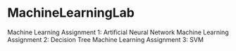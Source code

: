 # MachineLearningLab

Machine Learning Assignment 1: Artificial Neural Network
Machine Learning Assignment 2: Decision Tree
Machine Learning Assignment 3: SVM
